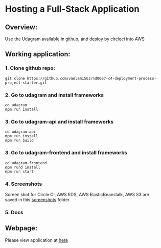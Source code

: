 # Hosting a Full-Stack Application

## Overview:
Use the Udagram available in github, and deploy by circleci into AWS 

## Working application:
### 1. Clone github repo:
```
git clone https://github.com/vanlam1503/nd0067-c4-deployment-process-project-starter.git
```
### 2. Go to udagram and install frameworks
```
cd udagram
npm run install
```
### 3. Go to udagram-api and install frameworks

```
cd udagram-api
npm run install
npm run build
```
### 3. Go to udagram-frontend and install frameworks

```
cd udagram-frontend
npm rund install
npm run start
```

### 4. Screenshots
Screen shot for Circle CI, AWS RDS, AWS ElasticBeanstalk, AWS S3 are saved in this [screenshots](./screenshots) folder

### 5. Docs

## Webpage:
Please view application at [here](http://mybucket974410881372.s3-website-us-east-1.amazonaws.com/home)

## 